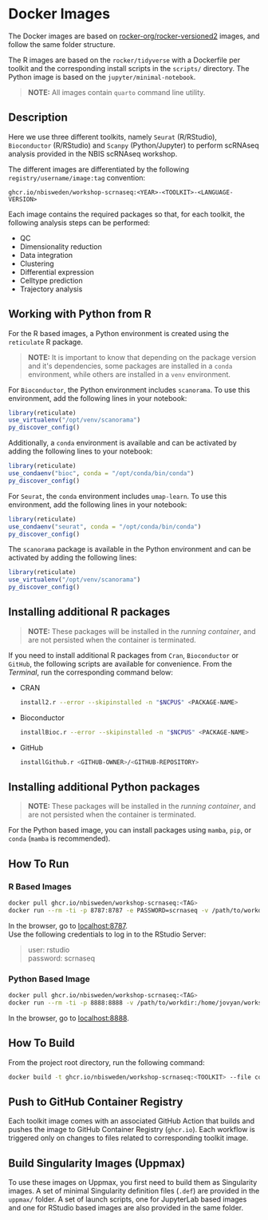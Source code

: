 # Docker Images

The Docker images are based on [rocker-org/rocker-versioned2](https://github.com/rocker-org/rocker-versioned2) images, and follow the same folder structure.

The R images are based on the `rocker/tidyverse` with a Dockerfile per toolkit and the corresponding install scripts in the `scripts/` directory. The Python image is based on the `jupyter/minimal-notebook`.

> **NOTE:** All images contain `quarto` command line utility.

## Description

Here we use three different toolkits, namely `Seurat` (R/RStudio), `Bioconductor` (R/RStudio) and `Scanpy` (Python/Jupyter) to perform scRNAseq analysis provided in the NBIS scRNAseq workshop. 

The different images are differentiated by the following `registry/username/image:tag` convention:

```
ghcr.io/nbisweden/workshop-scrnaseq:<YEAR>-<TOOLKIT>-<LANGUAGE-VERSION>
```

Each image contains the required packages so that, for each toolkit, the following analysis steps can be performed:
* QC
* Dimensionality reduction
* Data integration
* Clustering
* Differential expression
* Celltype prediction
* Trajectory analysis

## Working with Python from R

For the R based images, a Python environment is created using the `reticulate` R package.

> **NOTE:** It is important to know that depending on the package version and it's dependencies, some packages are installed in a `conda` environment, while others are installed in a `venv` environment. 

For `Bioconductor`, the Python environment includes `scanorama`. To use this environment, add the following lines in your notebook:

```R
library(reticulate)
use_virtualenv("/opt/venv/scanorama")
py_discover_config()
```

Additionally, a `conda` environment is available and can be activated by adding the following lines to your notebook:

```R
library(reticulate)
use_condaenv("bioc", conda = "/opt/conda/bin/conda")
py_discover_config()
```

For `Seurat`, the `conda` environment includes `umap-learn`. To use this environment, add the following lines in your notebook:

```R
library(reticulate)
use_condaenv("seurat", conda = "/opt/conda/bin/conda")
py_discover_config()
``` 

The `scanorama` package is available in the Python environment and can be activated by adding the following lines:

```R
library(reticulate)
use_virtualenv("/opt/venv/scanorama")
py_discover_config()
```

## Installing additional R packages

> **NOTE:** These packages will be installed in the *running container*, and are not persisted when the container is terminated.

If you need to install additional R packages from `Cran`, `Bioconductor` or `GitHub`, the following scripts are available for convenience. From the _Terminal_, run the corresponding command below:

* CRAN  

  ```bash
  install2.r --error --skipinstalled -n "$NCPUS" <PACKAGE-NAME>
  ```

* Bioconductor

  ```bash
  installBioc.r --error --skipinstalled -n "$NCPUS" <PACKAGE-NAME>
  ```

* GitHub

  ```bash
  installGithub.r <GITHUB-OWNER>/<GITHUB-REPOSITORY>
  ```

## Installing additional Python packages

> **NOTE:** These packages will be installed in the *running container*, and are not persisted when the container is terminated.

For the Python based image, you can install packages using `mamba`, `pip`, or `conda` (`mamba` is recommended).

## How To Run

### R Based Images

```bash
docker pull ghcr.io/nbisweden/workshop-scrnaseq:<TAG>
docker run --rm -ti -p 8787:8787 -e PASSWORD=scrnaseq -v /path/to/workdir:/home/rstudio/workdir ghcr.io/nbisweden/workshop-scrnaseq:<TAG>
```

In the browser, go to [localhost:8787](localhost:8787).  
Use the following credentials to log in to the RStudio Server:  
> user: rstudio  
> password: scrnaseq

### Python Based Image

```bash
docker pull ghcr.io/nbisweden/workshop-scrnaseq:<TAG>
docker run --rm -ti -p 8888:8888 -v /path/to/workdir:/home/jovyan/workshop-scRNAseq ghcr.io/nbisweden/workshop-scrnaseq:<TAG>
```

In the browser, go to [localhost:8888](localhost:8888).

## How To Build

From the project root directory, run the following command:

```bash
docker build -t ghcr.io/nbisweden/workshop-scrnaseq:<TOOLKIT> --file containers/dockerfiles/<TOOLKIT>.Dockerfile ./containers
```

## Push to GitHub Container Registry

Each toolkit image comes with an associated GitHub Action that builds and pushes the image to GitHub Container Registry (`ghcr.io`). Each workflow is triggered only on changes to files related to corresponding toolkit image.

## Build Singularity Images (Uppmax)

To use these images on Uppmax, you first need to build them as Singularity images. A set of minimal Singularity definition files (`.def`) are provided in the `uppmax/` folder. A set of launch scripts, one for JupyterLab based images and one for RStudio based images are also provided in the same folder.
